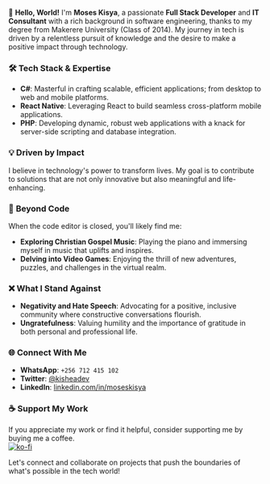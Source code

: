 👋 **Hello, World!** I'm **Moses Kisya**, a passionate **Full Stack Developer** and **IT Consultant** with a rich background in software engineering, thanks to my degree from Makerere University (Class of 2014). My journey in tech is driven by a relentless pursuit of knowledge and the desire to make a positive impact through technology.

### 🛠 **Tech Stack & Expertise**
- **C#**: Masterful in crafting scalable, efficient applications; from desktop to web and mobile platforms.
- **React Native**: Leveraging React to build seamless cross-platform mobile applications.
- **PHP**: Developing dynamic, robust web applications with a knack for server-side scripting and database integration.

### 💡 **Driven by Impact**
I believe in technology's power to transform lives. My goal is to contribute to solutions that are not only innovative but also meaningful and life-enhancing.

### 🎵 **Beyond Code**
When the code editor is closed, you'll likely find me:
- **Exploring Christian Gospel Music**: Playing the piano and immersing myself in music that uplifts and inspires.
- **Delving into Video Games**: Enjoying the thrill of new adventures, puzzles, and challenges in the virtual realm.

### ❌ **What I Stand Against**
- **Negativity and Hate Speech**: Advocating for a positive, inclusive community where constructive conversations flourish.
- **Ungratefulness**: Valuing humility and the importance of gratitude in both personal and professional life.

### 🌐 **Connect With Me**
- **WhatsApp**: `+256 712 415 102`
- **Twitter**: [@kisheadev](https://twitter.com/kisheadev)
- **LinkedIn**: [linkedin.com/in/moseskisya](https://linkedin.com/in/moseskisya)

### ☕ **Support My Work**
If you appreciate my work or find it helpful, consider supporting me by buying me a coffee. <br/>
[![ko-fi](https://ko-fi.com/img/githubbutton_sm.svg)](https://ko-fi.com/N4N8TO0UZ)

Let's connect and collaborate on projects that push the boundaries of what's possible in the tech world!
